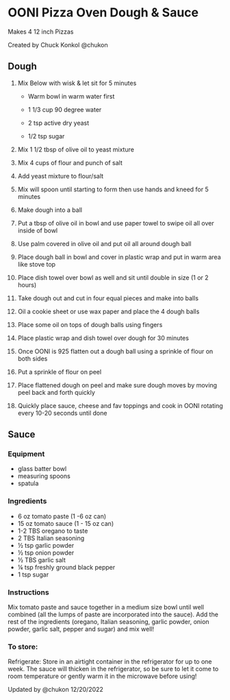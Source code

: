 # OONI Pizza Oven Dough & Sauce

Makes 4 12 inch Pizzas

Created by Chuck Konkol @chukon

## Dough

1) Mix Below with wisk & let sit for 5 minutes

   - Warm bowl in warm water first

   - 1 1/3 cup 90 degree water

   - 2 tsp active dry yeast

   - 1/2 tsp sugar

2) Mix 1 1/2 tbsp of olive oil to yeast mixture

3) Mix 4 cups of flour and punch of salt

4) Add yeast mixture to flour/salt

5) Mix will spoon until starting to form then use hands and kneed for 5 minutes

6) Make dough into a ball

7) Put a tbsp of olive oil in bowl and use paper towel to swipe oil all over inside of bowl

8) Use palm covered in olive oil and put oil all around dough ball

9) Place dough ball in bowl and cover in plastic wrap and put in warm area like stove top

10) Place dish towel over bowl as well and sit until double in size (1 or 2 hours)

11) Take dough out and cut in four equal pieces and make into balls

12) Oil a cookie sheet or use wax paper and place the 4 dough balls

13) Place some oil on tops of dough balls using fingers

14) Place plastic wrap and dish towel over dough for 30 minutes

15) Once OONI is 925 flatten out a dough ball using a sprinkle of flour on both sides

16) Put a sprinkle of flour on peel

17) Place flattened dough on peel and make sure dough moves by moving peel back and forth quickly

18) Quickly place sauce, cheese and fav toppings and cook in OONI rotating every 10-20 seconds until done

## Sauce

### Equipment

   - glass batter bowl
   - measuring spoons
   - spatula

### Ingredients

   - 6 oz tomato paste (1 -6 oz can)
   - 15 oz tomato sauce (1 - 15 oz can)
   - 1-2 TBS oregano to taste
   - 2 TBS Italian seasoning
   - ½ tsp garlic powder
   - ½ tsp onion powder
   - ½ TBS garlic salt
   - ¼ tsp freshly ground black pepper
   - 1 tsp sugar

### Instructions

Mix tomato paste and sauce together in a medium size bowl until well combined (all the lumps of paste are incorporated into the sauce).
Add the rest of the ingredients (oregano, Italian seasoning, garlic powder, onion powder, garlic salt, pepper and sugar) and mix well!

### To store:

Refrigerate: Store in an airtight container in the refrigerator for up to one week. The sauce will thicken in the refrigerator, so be sure to let it come to room temperature or gently warm it in the microwave before using!

Updated by @chukon 12/20/2022
